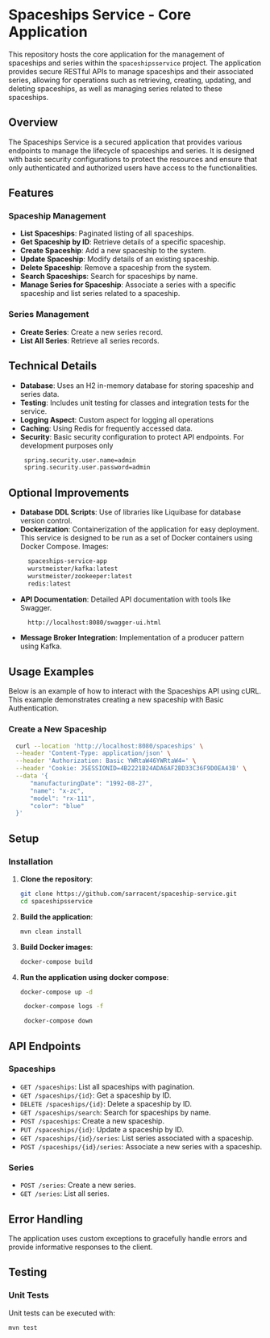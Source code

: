 # Spaceships Service - Core Application

This repository hosts the core application for the management of spaceships and series within the `spaceshipsservice` 
project. The application provides secure RESTful APIs to manage spaceships and their associated series, allowing for 
operations such as retrieving, creating, updating, and deleting spaceships, as well as managing series related to these spaceships.

## Overview

The Spaceships Service is a secured application that provides various endpoints to manage the lifecycle of spaceships 
and series. It is designed with basic security configurations to protect the resources and ensure that only authenticated 
and authorized users have access to the functionalities.

## Features

### Spaceship Management
- **List Spaceships**: Paginated listing of all spaceships.
- **Get Spaceship by ID**: Retrieve details of a specific spaceship.
- **Create Spaceship**: Add a new spaceship to the system.
- **Update Spaceship**: Modify details of an existing spaceship.
- **Delete Spaceship**: Remove a spaceship from the system.
- **Search Spaceships**: Search for spaceships by name.
- **Manage Series for Spaceship**: Associate a series with a specific spaceship and list series related to a spaceship.

### Series Management
- **Create Series**: Create a new series record.
- **List All Series**: Retrieve all series records.

## Technical Details

- **Database**: Uses an H2 in-memory database for storing spaceship and series data.
- **Testing**: Includes unit testing for classes and integration tests for the service.
- **Logging Aspect**: Custom aspect for logging all operations
- **Caching**: Using Redis for frequently accessed data.
- **Security**: Basic security configuration to protect API endpoints. For development purposes only
    ```bash
     spring.security.user.name=admin
     spring.security.user.password=admin
    ```
## Optional Improvements
         
- **Database DDL Scripts**: Use of libraries like Liquibase for database version control.
- **Dockerization**: Containerization of the application for easy deployment.
    This service is designed to be run as a set of Docker containers using Docker Compose.
    Images:
    ```bash
      spaceships-service-app
      wurstmeister/kafka:latest 
      wurstmeister/zookeeper:latest
      redis:latest
    ```
- **API Documentation**: Detailed API documentation with tools like Swagger.
    ```bash
      http://localhost:8080/swagger-ui.html
    ```
- **Message Broker Integration**: Implementation of a producer pattern using Kafka.

## Usage Examples

Below is an example of how to interact with the Spaceships API using cURL. This example demonstrates creating 
a new spaceship with Basic Authentication.

### Create a New Spaceship
  ```bash
    curl --location 'http://localhost:8080/spaceships' \
    --header 'Content-Type: application/json' \
    --header 'Authorization: Basic YWRtaW46YWRtaW4=' \
    --header 'Cookie: JSESSIONID=4B2221B24ADA6AF2BD33C36F9D0EA43B' \
    --data '{
        "manufacturingDate": "1992-08-27",
        "name": "x-zc",
        "model": "rx-111",
        "color": "blue"
    }'
   ```

## Setup
### Installation
1. **Clone the repository**:
    ```bash
    git clone https://github.com/sarracent/spaceship-service.git
    cd spaceshipsservice
    ```

2. **Build the application**:
    ```bash
    mvn clean install
    ```
   
3. **Build Docker images**:
    ```bash
    docker-compose build
    ```
   
4. **Run the application using docker compose**:
    ```bash
    docker-compose up -d
    ```
   ```bash
    docker-compose logs -f
    ```
   ```bash
    docker-compose down
    ```


## API Endpoints

### Spaceships
- `GET /spaceships`: List all spaceships with pagination.
- `GET /spaceships/{id}`: Get a spaceship by ID.
- `DELETE /spaceships/{id}`: Delete a spaceship by ID.
- `GET /spaceships/search`: Search for spaceships by name.
- `POST /spaceships`: Create a new spaceship.
- `PUT /spaceships/{id}`: Update a spaceship by ID.
- `GET /spaceships/{id}/series`: List series associated with a spaceship.
- `POST /spaceships/{id}/series`: Associate a new series with a spaceship.

### Series
- `POST /series`: Create a new series.
- `GET /series`: List all series.

## Error Handling

The application uses custom exceptions to gracefully handle errors and provide informative responses to the client.

## Testing

### Unit Tests

Unit tests can be executed with:

```bash
mvn test
